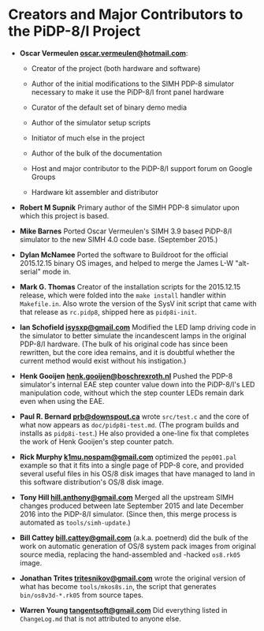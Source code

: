 # Creators and Major Contributors to the PiDP-8/I Project

*   **Oscar Vermeulen <oscar.vermeulen@hotmail.com>**:

    -   Creator of the project (both hardware and software)
    
    -   Author of the initial modifications to the SIMH PDP-8 simulator
        necessary to make it use the PiDP-8/I front panel hardware

    -   Curator of the default set of binary demo media

    -   Author of the simulator setup scripts

    -   Initiator of much else in the project

    -   Author of the bulk of the documentation

    -   Host and major contributor to the PiDP-8/I support forum on
        Google Groups

    -   Hardware kit assembler and distributor

*   **Robert M Supnik** Primary author of the SIMH PDP-8 simulator upon
    which this project is based.

*   **Mike Barnes** Ported Oscar Vermeulen's SIMH 3.9 based PiDP-8/I
    simulator to the new SIMH 4.0 code base.  (September 2015.)

*   **Dylan McNamee** Ported the software to Buildroot for the official
    2015.12.15 binary OS images, and helped to merge the James L-W
    "alt-serial" mode in.

*   **Mark G. Thomas** Creator of the installation scripts for the
    2015.12.15 release, which were folded into the `make install`
    handler within `Makefile.in`. Also wrote the version of the SysV
    init script that came with that release as `rc.pidp8`, shipped here
    as `pidp8i-init`.

*   **Ian Schofield <isysxp@gmail.com>** Modified the LED lamp driving
    code in the simulator to better simulate the incandescent lamps in
    the original PDP-8/I hardware.  (The bulk of his original code has
    since been rewritten, but the core idea remains, and it is doubtful
    whether the current method would exist without his instigation.)

*   **Henk Gooijen <henk.gooijen@boschrexroth.nl>** Pushed the PDP-8
    simulator's internal EAE step counter value down into the PiDP-8/I's
    LED manipulation code, without which the step counter LEDs remain
    dark even when using the EAE.

*   **Paul R. Bernard <prb@downspout.ca>** wrote `src/test.c` and the
    core of what now appears as `doc/pidp8i-test.md`. (The program builds
    and installs as `pidp8i-test`.)  He also provided a one-line fix
    that completes the work of Henk Gooijen's step counter patch.

*   **Rick Murphy <k1mu.nospam@gmail.com>** optimized the `pep001.pal`
    example so that it fits into a single page of PDP-8 core, and
    provided several useful files in his OS/8 disk images that have
    managed to land in this software distribution's OS/8 disk image.

*   **Tony Hill <hill.anthony@gmail.com>** Merged all the upstream SIMH
    changes produced between late September 2015 and late December 2016
    into the PiDP-8/I simulator.  (Since then, this merge process is
    automated as `tools/simh-update`.)

*   **Bill Cattey <bill.cattey@gmail.com>** (a.k.a. poetnerd) did the
    bulk of the work on automatic generation of OS/8 system pack images
    from original source media, replacing the hand-assembled and -hacked
    `os8.rk05` image.

*   **Jonathan Trites <tritesnikov@gmail.com>** wrote the original
    version of what has become `tools/mkos8s.in`, the script that
    generates `bin/os8v3d-*.rk05` from source tapes.

*   **Warren Young <tangentsoft@gmail.com>** Did everything listed in
    `ChangeLog.md` that is not attributed to anyone else.
